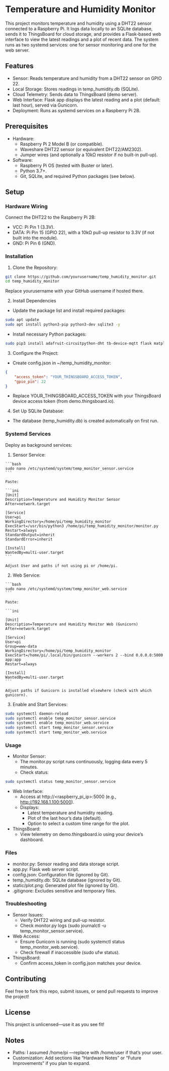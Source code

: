 # Temperature and Humidity Monitor

This project monitors temperature and humidity using a DHT22 sensor connected to a Raspberry Pi. It logs data locally to an SQLite database, sends it to ThingsBoard for cloud storage, and provides a Flask-based web interface to view the latest readings and a plot of recent data. The system runs as two systemd services: one for sensor monitoring and one for the web server.

## Features

* Sensor: Reads temperature and humidity from a DHT22 sensor on GPIO 22.
* Local Storage: Stores readings in temp_humidity.db (SQLite).
* Cloud Telemetry: Sends data to ThingsBoard (demo server).
* Web Interface: Flask app displays the latest reading and a plot (default: last hour), served via Gunicorn.
* Deployment: Runs as systemd services on a Raspberry Pi 2B.

## Prerequisites

* Hardware:
  * Raspberry Pi 2 Model B (or compatible).
  * Waveshare DHT22 sensor (or equivalent DHT22/AM2302).
  * Jumper wires (and optionally a 10kΩ resistor if no built-in pull-up).
* Software:
  * Raspberry Pi OS (tested with Buster or later).
  * Python 3.7+.
  * Git, SQLite, and required Python packages (see below).

## Setup

### Hardware Wiring

Connect the DHT22 to the Raspberry Pi 2B:

* VCC: Pi Pin 1 (3.3V).
* DATA: Pi Pin 15 (GPIO 22), with a 10kΩ pull-up resistor to 3.3V (if not built into the module).
* GND: Pi Pin 6 (GND).

### Installation

1. Clone the Repository:

  ```bash
  git clone https://github.com/yourusername/temp_humidity_monitor.git
  cd temp_humidity_monitor
  ```

  Replace yourusername with your GitHub username if hosted there.

2. Install Dependencies

  * Update the package list and install required packages:

  ```bash
  sudo apt update
  sudo apt install python3-pip python3-dev sqlite3 -y
  ```

  * Install necessary Python packages:

  ```bash
  sudo pip3 install adafruit-circuitpython-dht tb-device-mqtt flask matplotlib gunicorn
  ```

3. Configure the Project:

  * Create config.json in ~/temp_humidity_monitor:

  ```json
  {
      "access_token": "YOUR_THINGSBOARD_ACCESS_TOKEN",
      "gpio_pin": 22
  }
  ```

  * Replace YOUR_THINGSBOARD_ACCESS_TOKEN with your ThingsBoard device access token (from demo.thingsboard.io).

4. Set Up SQLite Database:

  * The database (temp_humidity.db) is created automatically on first run.

  ### Systemd Services

  Deploy as background services:

  1. Sensor Service:

    ```bash
    sudo nano /etc/systemd/system/temp_monitor_sensor.service
    ```

    Paste:

    ```ini
    [Unit]
    Description=Temperature and Humidity Monitor Sensor
    After=network.target

    [Service]
    User=pi
    WorkingDirectory=/home/pi/temp_humidity_monitor
    ExecStart=/usr/bin/python3 /home/pi/temp_humidity_monitor/monitor.py
    Restart=always
    StandardOutput=inherit
    StandardError=inherit

    [Install]
    WantedBy=multi-user.target
    ```

    Adjust User and paths if not using pi or /home/pi.

  2. Web Service:

    ```bash
    sudo nano /etc/systemd/system/temp_monitor_web.service
    ```

    Paste:

    ```ini

    [Unit]
    Description=Temperature and Humidity Monitor Web (Gunicorn)
    After=network.target

    [Service]
    User=pi
    Group=www-data
    WorkingDirectory=/home/pi/temp_humidity_monitor
    ExecStart=/home/pi/.local/bin/gunicorn --workers 2 --bind 0.0.0.0:5000 app:app
    Restart=always

    [Install]
    WantedBy=multi-user.target
    ```

    Adjust paths if Gunicorn is installed elsewhere (check with which gunicorn).

  3. Enable and Start Services:

  ```bash
  sudo systemctl daemon-reload
  sudo systemctl enable temp_monitor_sensor.service
  sudo systemctl enable temp_monitor_web.service
  sudo systemctl start temp_monitor_sensor.service
  sudo systemctl start temp_monitor_web.service
  ```

### Usage

* Monitor Sensor:
  * The monitor.py script runs continuously, logging data every 5 minutes.
  * Check status:

```bash
sudo systemctl status temp_monitor_sensor.service
```

* Web Interface:
  * Access at http://<raspberry_pi_ip>:5000 (e.g., <http://192.168.1.100:5000>).
  * Displays:
    * Latest temperature and humidity reading.
    * Plot of the last hour’s data (default).
    * Option to select a custom time range for the plot.
* ThingsBoard:
  * View telemetry on demo.thingsboard.io using your device’s dashboard.

### Files

* monitor.py: Sensor reading and data storage script.
* app.py: Flask web server script.
* config.json: Configuration file (ignored by Git).
* temp_humidity.db: SQLite database (ignored by Git).
* static/plot.png: Generated plot file (ignored by Git).
* .gitignore: Excludes sensitive and temporary files.

### Troubleshooting

* Sensor Issues:
  * Verify DHT22 wiring and pull-up resistor.
  * Check monitor.py logs (sudo journalctl -u temp_monitor_sensor.service).
* Web Access:
  * Ensure Gunicorn is running (sudo systemctl status temp_monitor_web.service).
  * Check firewall if inaccessible (sudo ufw status).
* ThingsBoard:
  * Confirm access_token in config.json matches your device.

## Contributing

Feel free to fork this repo, submit issues, or send pull requests to improve the project!

## License

This project is unlicensed—use it as you see fit!

## Notes

* Paths: I assumed /home/pi —replace with /home/user if that’s your user.
* Customization: Add sections like “Hardware Notes” or “Future Improvements” if you plan to expand.
